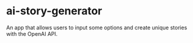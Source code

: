 # ai-story-generator
An app that allows users to input some options and create unique stories with the OpenAI API.
